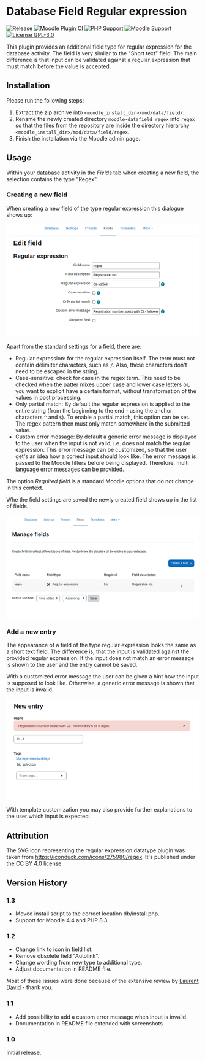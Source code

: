 # Database Field Regular expression

![Release](https://img.shields.io/badge/Release-1.2-blue.svg)
[![Moodle Plugin CI](https://github.com/srobotta/moodle-datafield_regex/actions/workflows/moodle-plugin-ci.yml/badge.svg?branch=main)](https://github.com/srobotta/moodle-datafield_regex/actions?query=workflow%3A%22Moodle+Plugin+CI%22+branch%3Amain)
[![PHP Support](https://img.shields.io/badge/php-7.4--8.3-blue)](https://github.com/brobotta/moodle-datafield_regex/action)
[![Moodle Support](https://img.shields.io/badge/Moodle-4.1--4.4+-orange)](https://github.com/srobotta/moodle-datafield_regex/actions)
[![License GPL-3.0](https://img.shields.io/github/license/srobotta/moodle-datafield_regex?color=lightgrey)](https://github.com/srobotta/moodle-datafield_regex/blob/main/LICENSE)

This plugin provides an additional field type for regular expression for the
database activity. The field is very similar to the "Short text" field.
The main difference is that input can be validated against a regular
expression that must match before the value is accepted.

## Installation

Please run the following steps:
1. Extract the zip archive into 
`<moodle_install_dir>/mod/data/field/`. 
1. Rename the newly created directory `moodle-datafield_regex` into `regex`
so that the files from the repository are inside the directory hierarchy
`<moodle_install_dir>/mod/data/field/regex`.
1. Finish the installation via the Moodle admin page.

## Usage

Within your database activity in the *Fields* tab when creating a new
field, the selection contains the type "Regex".

### Creating a new field

When creating a new field of the type regular expression this dialogue
shows up:

![Settings of the field type regex](screenshots/edit_field.png)

Apart from the standard settings for a field, there are:
* Regular expression: for the regular expression itself. The term
must not contain delimiter characters, such as `/`. Also, these characters
don't need to be escaped in the string.
* Case-sensitive: check for case in the regex term. This need to be checked
when the patter mixes upper case and lower case letters or, you want to explicit
have a certain format, without transformation of the values in post processing.
* Only partial match: By default the regular expression is applied to the entire
string (from the beginning to the end - using the anchor characters `^` and
`$`). To enable a partial match, this option can be set. The regex pattern
then must only match somewhere in the submitted value.
* Custom error message: By default a generic error message is displayed
to the user when the input is not valid, i.e. does not match the regular
expression. This error message can be customized, so that the user get's
an idea how a correct input should look like. The error message is passed
to the Moodle filters before being displayed. Therefore, multi language
error messages can be provided.

The option *Required field* is a standard
Moodle options that do not change in this context.

Whe the field settings are saved the newly created field shows up
in the list of fields.

![List of the fields](screenshots/field_list.png)

### Add a new entry

The appearance of a field of the type regular expression looks the same
as a short text field. The difference is, that the input is validated
against the provided regular expression. If the input does not match
an error message is shown to the user and the entry cannot be saved.

With a customized error message the user can be given a hint how
the input is supposed to look like. Otherwise, a generic error message
is shown that the input is invalid.

![Enter a new data set](screenshots/new_field_custom_err.png)

With template customization you may also provide further explanations
to the user which input is expected.

## Attribution

The SVG icon representing the regular expression datatype plugin was
taken from https://iconduck.com/icons/275980/regex. It's published
under the [CC BY 4.0](https://iconduck.com/licenses/cc-by-4.0) license.

## Version History

### 1.3

- Moved install script to the correct location db/install.php.
- Support for Moodle 4.4 and PHP 8.3.

### 1.2

- Change link to icon in field list.
- Remove obsolete field "Autolink".
- Change wording from new type to additional type.
- Adjust documentation in README file.

Most of these issues were done because of the extensive review
by [Laurent David](https://github.com/laurentdavid) - thank you.

### 1.1

- Add possibility to add a custom error message when input is invalid.
- Documentation in README file extended with screenshots

### 1.0

Initial release.

